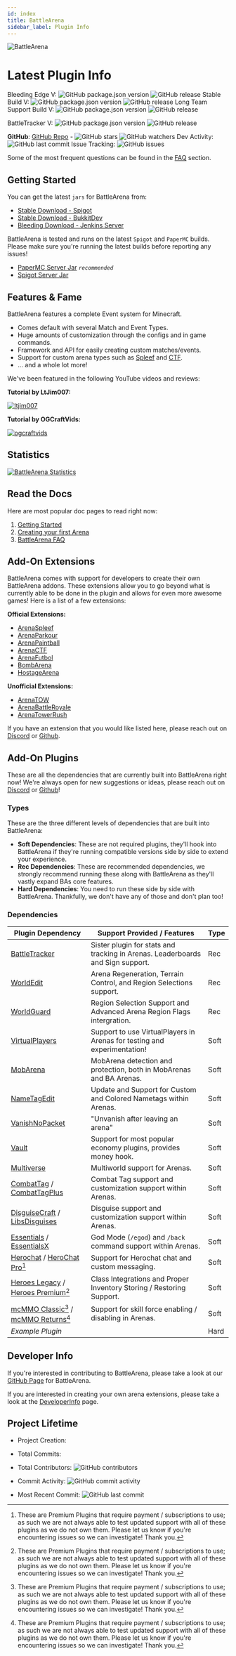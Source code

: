 ```yaml
---
id: index
title: BattleArena
sidebar_label: Plugin Info
---
```


![BattleArena](https://wiki.battleplugins.org/images/6/62/BATTLEARENA.png "BattleArena")

# Latest Plugin Info

Bleeding Edge V: ![GitHub package.json version](https://img.shields.io/github/package-json/v/battleplugins/battlearena.svg?style=flat-square) ![GitHub release](https://img.shields.io/github/release/battleplugins/battlearena.svg?style=flat-square) Stable Build V: ![GitHub package.json version](https://img.shields.io/github/package-json/v/battleplugins/battlearena.svg?style=flat-square) ![GitHub release](https://img.shields.io/github/release/battleplugins/battlearena.svg?style=flat-square) Long Team Support Build V: ![GitHub package.json version](https://img.shields.io/github/package-json/v/battleplugins/battlearena.svg?style=flat-square) ![GitHub release](https://img.shields.io/github/release/battleplugins/battlearena.svg?style=flat-square)

BattleTracker V: ![GitHub package.json version](https://img.shields.io/github/package-json/v/battleplugins/battletracker.svg?style=flat-square) ![GitHub release](https://img.shields.io/github/release/battleplugins/battlearena.svg?style=flat-square)

**GitHub**: [GitHub Repo](https://github.com/battleplugins/battlearena) - ![GitHub stars](https://img.shields.io/github/stars/battleplugins/battlearena.svg?style=social) ![GitHub watchers](https://img.shields.io/github/watchers/battleplugins/battlearena.svg?style=social) Dev Activity: ![GitHub last commit](https://img.shields.io/github/last-commit/battleplugins/battlearena.svg?style=flat-square) Issue Tracking: ![GitHub issues](https://img.shields.io/github/issues/battleplugins/battlearena.svg?style=flat-square)

Some of the most frequent questions can be found in the [FAQ](ba/faq.md) section.

## Getting Started

You can get the latest `jars` for BattleArena from:

-   [Stable Download - Spigot](https://www.spigotmc.org/resources/battle-arena.2164/)
-   [Stable Download - BukkitDev](https://dev.bukkit.org/projects/battlearena2)
-   [Bleeding Download - Jenkins Server](https://ci.battleplugins.org)

BattleArena is tested and runs on the latest `Spigot` and `PaperMC` builds. Please make sure you're running the latest builds before reporting any issues!

-   [PaperMC Server Jar](https://papermc.io/downloads) _`recommended`_
-   [Spigot Server Jar](https://www.spigotmc.org/wiki/spigot-installation)

## Features & Fame

BattleArena features a complete Event system for Minecraft.

-   Comes default with several Match and Event Types.
-   Huge amounts of customization through the configs and in game commands.
-   Framework and API for easily creating custom matches/events.
-   Support for custom arena types such as [Spleef](ext/ArenaSpleef/index.md) and [CTF](ext/ArenaCTF/index.md).
-   ... and a whole lot more!

We've been featured in the following YouTube videos and reviews:

**Tutorial by LtJim007:**

[![ltjim007](https://img.youtube.com/vi/dR0tmySt5ac/0.jpg)](https://www.youtube.com/watch?v=dR0tmySt5ac)

**Tutorial by OGCraftVids:**

[![ogcraftvids](https://img.youtube.com/vi/m6E-q_w7tOM/0.jpg)](https://www.youtube.com/watch?v=m6E-q_w7tOM)

## Statistics

[![BattleArena Statistics](https://bstats.org/signatures/bukkit/BattleArena.svg)](https://bstats.org/plugin/bukkit/BattleArena)

## Read the Docs

Here are most popular doc pages to read right now:

1.  [Getting Started](ba/getting-started.md)
2.  [Creating your first Arena](ba/arenas/simple.md)
3.  [BattleArena FAQ](ba/faq.md)

## Add-On Extensions

BattleArena comes with support for developers to create their own BattleArena addons. These extensions allow you to go beyond what is currently able to be done in the plugin and allows for even more awesome games! Here is a list of a few extensions:

**Official Extensions:**

-   [ArenaSpleef](ext/ArenaSpleef/index.md)
-   [ArenaParkour](ext/ArenaParkour/index.md)
-   [ArenaPaintball](ext/ArenaPaintball/index.md)
-   [ArenaCTF](ext/ArenaCTF/index.md)
-   [ArenaFutbol](https://dev.bukkit.org/projects/arenafutbol)
-   [BombArena](https://dev.bukkit.org/projects/bombarena)
-   [HostageArena](https://dev.bukkit.org/projects/hostagearena)

**Unofficial Extensions:**

-   [ArenaTOW](https://www.spigotmc.org/resources/27337/)
-   [ArenaBattleRoyale](https://www.spigotmc.org/resources/65557/)
-   [ArenaTowerRush](https://github.com/RednedEpic/ArenaTowerRush)

If you have an extension that you would like listed here, please reach out on [Discord](https://discord.gg/tMVPVJf) or [Github](https://github.com/BattlePlugins).

## Add-On Plugins

These are all the dependencies that are currently built into BattleArena right now! We're always open for new suggestions or ideas, please reach out on [Discord](https://discord.gg/tMVPVJf) or [Github](https://github.com/BattlePlugins/BattleArena/issues/new)!

### Types

These are the three different levels of dependencies that are built into BattleArena:

-   **Soft Dependencies**: These are not required plugins, they'll hook into BattleArena if they're running compatible versions side by side to extend your experience.
-   **Rec Dependencies**: These are recommended dependencies, we strongly recommend running these along with BattleArena as they'll vastly expand BAs core features.
-   **Hard Dependencies**: You need to run these side by side with BattleArena. Thankfully, we don't have any of those and don't plan too!

### Dependencies

| Plugin Dependency                                                                                                         | Support Provided / Features                                                    | Type |
| ------------------------------------------------------------------------------------------------------------------------- | ------------------------------------------------------------------------------ | ---- |
| [BattleTracker](https://www.spigotmc.org/resources/2165/)                                                                 | Sister plugin for stats and tracking in Arenas. Leaderboards and Sign support. | Rec  |
| [WorldEdit](https://dev.bukkit.org/projects/worldedit)                                                                    | Arena Regeneration, Terrain Control, and Region Selections support.            | Rec |
| [WorldGuard](https://dev.bukkit.org/projects/worldguard)                                                                  | Region Selection Support and Advanced Arena Region Flags intergration.         | Rec |
| [VirtualPlayers](https://dev.bukkit.org/projects/virtualplayers2)                                                         | Support to use VirtualPlayers in Arenas for testing and experimentation!       | Soft |
| [MobArena](https://www.spigotmc.org/resources/34110/)                                                                     | MobArena detection and protection, both in MobArenas and BA Arenas.            | Soft |
| [NameTagEdit](https://www.spigotmc.org/resources/3836/)                                                                   | Update and Support for Custom and Colored Nametags within Arenas.              | Soft |
| [VanishNoPacket](https://dev.bukkit.org/projects/vanish)                                                                  | "Unvanish after leaving an arena"                                              | Soft |
| [Vault](https://www.spigotmc.org/resources/34315/)                                                                        | Support for most popular economy plugins, provides money hook.                 | Soft |
| [Multiverse](https://dev.bukkit.org/projects/multiverse-core)                                                             | Multiworld support for Arenas.                                                 | Soft |
| [CombatTag](https://dev.bukkit.org/projects/combat-tag) / [CombatTagPlus](https://www.spigotmc.org/resources/4775/)       | Combat Tag support and customization support within Arenas.                    | Soft |
| [DisguiseCraft](https://dev.bukkit.org/projects/disguisecraft) / [LibsDisguises](https://www.spigotmc.org/resources/202/) | Disguise support and customization support within Arenas.                      | Soft |
| [Essentials](https://dev.bukkit.org/projects/essentials) / [EssentialsX](https://www.spigotmc.org/resources/9089/)        | God Mode (`/egod`) and `/back` command support within Arenas.                  | Soft |
| [Herochat](https://dev.bukkit.org/projects/herochat) / [HeroChat Pro](https://www.spigotmc.org/resources/34305/)[^Premium-Plugin] | Support for Herochat chat and custom messaging.                                | Soft |
| [Heroes Legacy](https://www.spigotmc.org/resources/305/) / [Heroes Premium](https://www.spigotmc.org/resources/24734/)[^Premium-Plugin] | Class Integrations and Proper Inventory Storing / Restoring Support.           | Soft |
| [mcMMO Classic](https://www.spigotmc.org/resources/2445/)[^Premium-Plugin] / [mcMMO Returns](https://www.spigotmc.org/resources/64348/)[^Premium-Plugin] | Support for skill force enabling / disabling in Arenas.                        | Soft |
| _Example Plugin_                                                                                                          |                                                                                | Hard |

[^Premium-Plugin]: These are Premium Plugins that require payment / subscriptions to use; as such we are not always able to test updated support with all of these plugins as we do not own them. Please let us know if you're encountering issues so we can investigate! Thank you.

## Developer Info

If you're interested in contributing to BattleArena, please take a look at our [GitHub Page](https://github.com/BattlePlugins/BattleArena) for BattleArena.

If you are interested in creating your own arena extensions, please take a look at the [DeveloperInfo](dev/index.md) page.

## Project Lifetime

-   Project Creation:

-   Total Commits:

-   Total Contributors: ![GitHub contributors](https://img.shields.io/github/contributors/battleplugins/battlearena.svg?style=flat-square)

-   Commit Activity: ![GitHub commit activity](https://img.shields.io/github/commit-activity/y/battleplugins/battlearena.svg?style=flat-square)

-   Most Recent Commit: ![GitHub last commit](https://img.shields.io/github/last-commit/battleplugins/battlearena.svg?style=flat-square)
